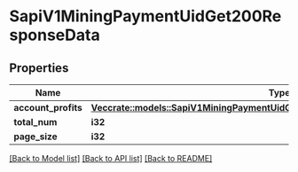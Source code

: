 # SapiV1MiningPaymentUidGet200ResponseData

## Properties

Name | Type | Description | Notes
------------ | ------------- | ------------- | -------------
**account_profits** | [**Vec<crate::models::SapiV1MiningPaymentUidGet200ResponseDataAccountProfitsInner>**](_sapi_v1_mining_payment_uid_get_200_response_data_accountProfits_inner.md) |  | 
**total_num** | **i32** |  | 
**page_size** | **i32** |  | 

[[Back to Model list]](../README.md#documentation-for-models) [[Back to API list]](../README.md#documentation-for-api-endpoints) [[Back to README]](../README.md)


